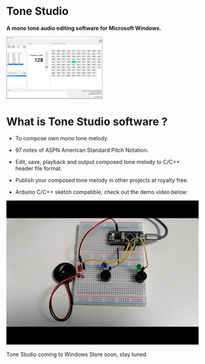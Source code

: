 # Tone Studio
**A mono tone audio editing software for Microsoft Windows.**

<img src="https://github.com/rickygai/tonestudio/blob/main/images/ToneStudio.png" width=50% height=50%>

# What is Tone Studio software ?
- To compose own mono tone melody.

- 97 notes of ASPN American Standard Pitch Notation.

- Edit, save, playback and output composed tone melody to C/C++ header file format.

- Publish your composed tone melody in other projects at royalty free.

- Arduino C/C++ sketch compatible, check out the demo video below:

[![](https://github.com/rickygai/tonestudio/blob/main/images/tone_demo.png)](https://user-images.githubusercontent.com/15626855/119219275-3e5f3180-bb17-11eb-868d-94540c1305c7.mp4)
  
Tone Studio coming to Windows Store soon, stay tuned.
<br><br/>

